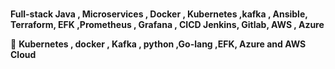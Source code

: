 ### 


**Full-stack Java , Microservices , Docker , Kubernetes ,kafka , Ansible, Terraform, EFK ,Prometheus , Grafana , CICD Jenkins, Gitlab, AWS , Azure**

🔭 **Kubernetes , docker , Kafka , python ,Go-lang ,EFK, Azure and AWS Cloud**



